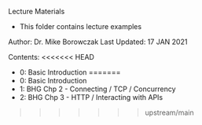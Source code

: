 Lecture Materials
- This folder contains lecture examples

Author: Dr. Mike Borowczak
Last Updated: 17 JAN 2021

Contents:
<<<<<<< HEAD
- 0: Basic Introduction 
=======
- 0: Basic Introduction
- 1: BHG Chp 2 - Connecting / TCP / Concurrency 
- 2: BHG Chp 3 - HTTP / Interacting with APIs
>>>>>>> upstream/main
